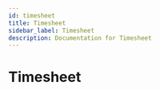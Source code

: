 ```yaml
---
id: timesheet
title: Timesheet
sidebar_label: Timesheet
description: Documentation for Timesheet
---
```


# Timesheet
